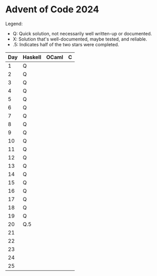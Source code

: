 # Advent of Code 2024

Legend:

- Q: Quick solution, not necessarily well written-up or documented.
- X: Solution that's well-documented, maybe tested, and reliable.
- .5: Indicates half of the two stars were completed.


| Day | Haskell | OCaml | C |
|-----|---------|-------|---|
|   1 |        Q|       |   |
|   2 |        Q|       |   |
|   3 |        Q|       |   |
|   4 |        Q|       |   |
|   5 |        Q|       |   |
|   6 |        Q|       |   |
|   7 |        Q|       |   |
|   8 |        Q|       |   |
|   9 |        Q|       |   |
|  10 |        Q|       |   |
|  11 |        Q|       |   |
|  12 |        Q|       |   |
|  13 |        Q|       |   |
|  14 |        Q|       |   |
|  15 |        Q|       |   |
|  16 |        Q|       |   |
|  17 |        Q|       |   |
|  18 |        Q|       |   |
|  19 |        Q|       |   |
|  20 |      Q.5|       |   |
|  21 |         |       |   |
|  22 |         |       |   |
|  23 |         |       |   |
|  24 |         |       |   |
|  25 |         |       |   |

